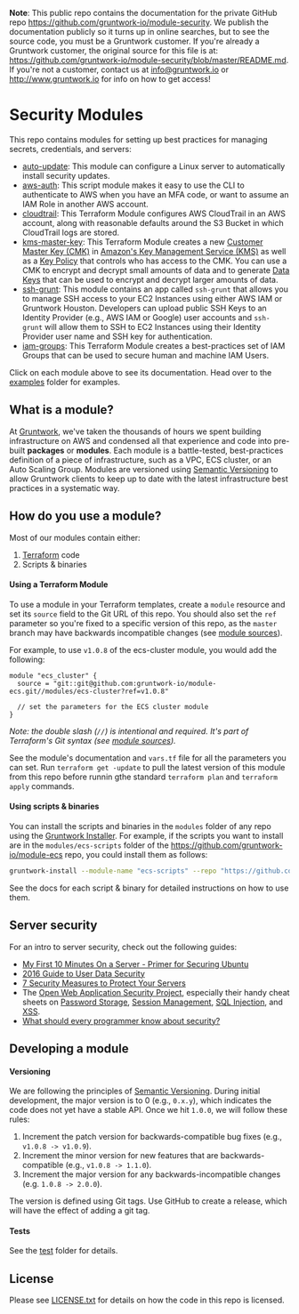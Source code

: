 **Note**: This public repo contains the documentation for the private GitHub repo <https://github.com/gruntwork-io/module-security>.
We publish the documentation publicly so it turns up in online searches, but to see the source code, you must be a Gruntwork customer.
If you're already a Gruntwork customer, the original source for this file is at: <https://github.com/gruntwork-io/module-security/blob/master/README.md>.
If you're not a customer, contact us at <info@gruntwork.io> or <http://www.gruntwork.io> for info on how to get access!

# Security Modules

This repo contains modules for setting up best practices for managing secrets, credentials, and servers:

* [auto-update](/modules/auto-update): This module can configure a Linux server to automatically install security
  updates.
* [aws-auth](/modules/aws-auth): This script module makes it easy to use the CLI to authenticate to AWS when you have an
  MFA code, or want to assume an IAM Role in another AWS account.
* [cloudtrail](/modules/cloudtrail): This Terraform Module configures AWS CloudTrail in an AWS account, along with reasonable
  defaults around the S3 Bucket in which CloudTrail logs are stored.
* [kms-master-key](/modules/kms-master-key): This Terraform Module creates a new [Customer Master Key
  (CMK)](http://docs.aws.amazon.com/kms/latest/developerguide/concepts.html#master_keys) in [Amazon's Key Management
  Service (KMS)](https://aws.amazon.com/kms/) as well as a [Key
  Policy](http://docs.aws.amazon.com/kms/latest/developerguide/concepts.html#key_permissions) that controls who has
  access to the CMK. You can use a CMK to encrypt and decrypt small amounts of data and to generate [Data
  Keys](http://docs.aws.amazon.com/kms/latest/developerguide/concepts.html#data-keys) that can be used to encrypt and
  decrypt larger amounts of data.
* [ssh-grunt](/modules/ssh-grunt): This module contains an app called `ssh-grunt` that allows you to manage SSH access
  to your EC2 Instances using either AWS IAM or Gruntwork Houston. Developers can upload public SSH Keys to an Identity
  Provider (e.g., AWS IAM or Google) user accounts and `ssh-grunt` will allow them to SSH to EC2 Instances using their
  Identity Provider user name and SSH key for authentication.
* [iam-groups](/modules/iam-groups): This Terraform Module creates a best-practices set of IAM Groups that can be used to 
  secure human and machine IAM Users.

Click on each module above to see its documentation. Head over to the [examples](/examples) folder for examples.

## What is a module?

At [Gruntwork](http://www.gruntwork.io), we've taken the thousands of hours we spent building infrastructure on AWS and
condensed all that experience and code into pre-built **packages** or **modules**. Each module is a battle-tested,
best-practices definition of a piece of infrastructure, such as a VPC, ECS cluster, or an Auto Scaling Group. Modules
are versioned using [Semantic Versioning](http://semver.org/) to allow Gruntwork clients to keep up to date with the
latest infrastructure best practices in a systematic way.

## How do you use a module?

Most of our modules contain either:

1. [Terraform](https://www.terraform.io/) code
1. Scripts & binaries

#### Using a Terraform Module

To use a module in your Terraform templates, create a `module` resource and set its `source` field to the Git URL of
this repo. You should also set the `ref` parameter so you're fixed to a specific version of this repo, as the `master`
branch may have backwards incompatible changes (see [module
sources](https://www.terraform.io/docs/modules/sources.html)).

For example, to use `v1.0.8` of the ecs-cluster module, you would add the following:

```hcl
module "ecs_cluster" {
  source = "git::git@github.com:gruntwork-io/module-ecs.git//modules/ecs-cluster?ref=v1.0.8"

  // set the parameters for the ECS cluster module
}
```

*Note: the double slash (`//`) is intentional and required. It's part of Terraform's Git syntax (see [module
sources](https://www.terraform.io/docs/modules/sources.html)).*

See the module's documentation and `vars.tf` file for all the parameters you can set. Run `terraform get -update` to
pull the latest version of this module from this repo before runnin gthe standard  `terraform plan` and
`terraform apply` commands.

#### Using scripts & binaries

You can install the scripts and binaries in the `modules` folder of any repo using the [Gruntwork
Installer](https://github.com/gruntwork-io/gruntwork-installer). For example, if the scripts you want to install are
in the `modules/ecs-scripts` folder of the https://github.com/gruntwork-io/module-ecs repo, you could install them
as follows:

```bash
gruntwork-install --module-name "ecs-scripts" --repo "https://github.com/gruntwork-io/module-ecs" --tag "0.0.1"
```

See the docs for each script & binary for detailed instructions on how to use them.

## Server security

For an intro to server security, check out the following guides:

* [My First 10 Minutes On a Server - Primer for Securing
  Ubuntu](http://www.codelitt.com/blog/my-first-10-minutes-on-a-server-primer-for-securing-ubuntu/)
* [2016 Guide to User Data Security](https://www.inversoft.com/guides/2016-guide-to-user-data-security)
* [7 Security Measures to Protect Your
  Servers](https://www.digitalocean.com/community/tutorials/7-security-measures-to-protect-your-servers)
* The [Open Web Application Security Project](https://www.owasp.org/index.php/Main_Page), especially their handy
  cheat sheets on [Password Storage](https://www.owasp.org/index.php/Password_Storage_Cheat_Sheet), [Session
  Management](https://www.owasp.org/index.php/Session_Management_Cheat_Sheet), [SQL
  Injection](https://www.owasp.org/index.php/SQL_Injection), and
  [XSS](https://www.owasp.org/index.php/XSS_(Cross_Site_Scripting)_Prevention_Cheat_Sheet).
* [What should every programmer know about
  security?](http://stackoverflow.com/questions/2794016/what-should-every-programmer-know-about-security)

## Developing a module

#### Versioning

We are following the principles of [Semantic Versioning](http://semver.org/). During initial development, the major
version is to 0 (e.g., `0.x.y`), which indicates the code does not yet have a stable API. Once we hit `1.0.0`, we will
follow these rules:

1. Increment the patch version for backwards-compatible bug fixes (e.g., `v1.0.8 -> v1.0.9`).
2. Increment the minor version for new features that are backwards-compatible (e.g., `v1.0.8 -> 1.1.0`).
3. Increment the major version for any backwards-incompatible changes (e.g. `1.0.8 -> 2.0.0`).

The version is defined using Git tags.  Use GitHub to create a release, which will have the effect of adding a git tag.

#### Tests

See the [test](/test) folder for details.

## License

Please see [LICENSE.txt](/LICENSE.txt) for details on how the code in this repo is licensed.
